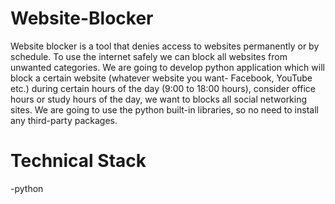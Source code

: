 # Website-Blocker
Website blocker is a tool that denies access to websites 
permanently or by schedule. To use the internet safely we can block all 
websites from unwanted categories.
We are going to develop python application which will block a 
certain website (whatever website you want- Facebook, YouTube etc.) 
during certain hours of the day (9:00 to 18:00 hours), consider office hours 
or study hours of the day, we want to blocks all social networking sites. 
We are going to use the python built-in libraries, so no need to install any 
third-party packages.

# Technical Stack
-python
